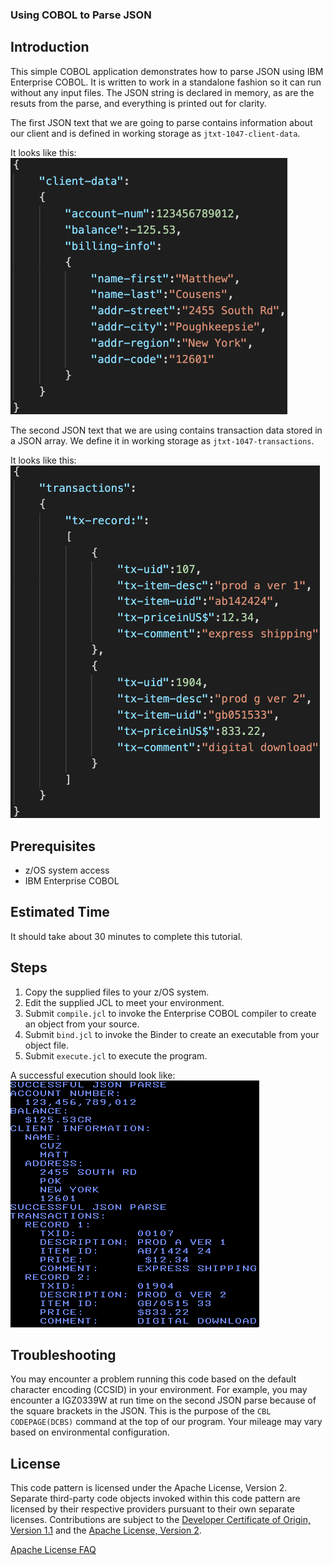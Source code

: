 ### Using COBOL to Parse JSON

## Introduction
This simple COBOL application demonstrates how to parse JSON using IBM Enterprise COBOL.  It is written to work in a standalone fashion so it can run without any input files.  The JSON string is declared in memory, as are the resuts from the parse, and everything is printed out for clarity.

The first JSON text that we are going to parse contains information about our client and is defined in working storage as `jtxt-1047-client-data`.

It looks like this:<br>
<img src="images/json-clientdata.png" width="443"/>

The second JSON text that we are using contains transaction data stored in a JSON array.  We define it in working storage as `jtxt-1047-transactions`.

It looks like this:<br>
<img src="images/json-transactions.png" width="495"/>

## Prerequisites
- z/OS system access
- IBM Enterprise COBOL

## Estimated Time
It should take about 30 minutes to complete this tutorial.

## Steps
1. Copy the supplied files to your z/OS system.
2. Edit the supplied JCL to meet your environment.
3. Submit `compile.jcl` to invoke the Enterprise COBOL compiler to create an object from your source.
4. Submit `bind.jcl` to invoke the Binder to create an executable from your object file.
5. Submit `execute.jcl` to execute the program.

A successful execution should look like:<br>
<img src="images/output.png" width="398"/>

## Troubleshooting
You may encounter a problem running this code based on the default character encoding (CCSID)  in your environment.  For example, you may encounter a IGZ0339W at run time on the second JSON parse because of the square brackets in the JSON.  This is the purpose of the `CBL CODEPAGE(DCBS)` command at the top of our program.  Your mileage may vary based on environmental configuration.

## License
This code pattern is licensed under the Apache License, Version 2. Separate third-party code objects invoked within this code pattern are licensed by their respective providers pursuant to their own separate licenses. Contributions are subject to the [Developer Certificate of Origin, Version 1.1](https://developercertificate.org/) and the [Apache License, Version 2](https://www.apache.org/licenses/LICENSE-2.0.txt).

[Apache License FAQ](https://www.apache.org/foundation/license-faq.html#WhatDoesItMEAN)